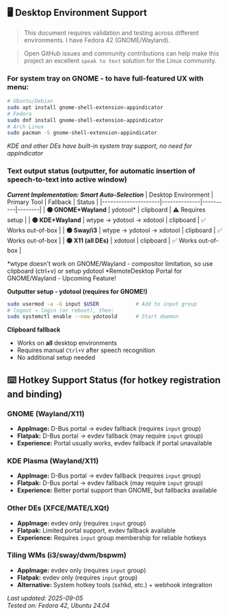 ## 🖥️ Desktop Environment Support

> This document requires validation and testing across different environments. I have Fedora 42 (GNOME/Wayland).

> Open GitHub issues and community contributions can help make this project an excellent `speak to text` solution for the Linux community. 

### **For system tray on GNOME - to have full-featured UX with menu**:
```bash
# Ubuntu/Debian
sudo apt install gnome-shell-extension-appindicator
# Fedora
sudo dnf install gnome-shell-extension-appindicator
# Arch Linux
sudo pacman -S gnome-shell-extension-appindicator
```
*KDE and other DEs have built-in system tray support, no need for appindicator*

### **Text output status (outputter, for automatic insertion of speech-to-text into active window)**

***Current Implementation: Smart Auto-Selection***
| Desktop Environment | Primary Tool | Fallback | Status |
|---------------------|--------------|----------|--------|
| **🟢 GNOME+Wayland** | ydotool* | clipboard | ⚠️ Requires setup |
| **🟢 KDE+Wayland** | wtype → ydotool → xdotool | clipboard | ✅ Works out-of-box |
| **🟢 Sway/i3** | wtype → ydotool → xdotool | clipboard | ✅ Works out-of-box |
| **🟢 X11 (all DEs)** | xdotool | clipboard | ✅ Works out-of-box |

*wtype doesn't work on GNOME/Wayland - compositor limitation, so use clipboard (ctrl+v) or setup ydotool
*RemoteDesktop Portal for GNOME/Wayland - Upcoming Feature!

**Outputter setup - ydotool (requires for GNOME!)**
```bash
sudo usermod -a -G input $USER            # Add to input group
# logout → login (or reboot), then:
sudo systemctl enable --now ydotoold      # Start daemon
```

**Clipboard fallback**
- Works on **all** desktop environments  
- Requires manual `Ctrl+V` after speech recognition
- No additional setup needed

## ⌨️ **Hotkey Support Status (for hotkey registration and binding)**

### **GNOME (Wayland/X11)**
- **AppImage:** D-Bus portal → evdev fallback (requires `input` group)
- **Flatpak:** D-Bus portal → evdev fallback (may require `input` group)
- **Experience:** Portal usually works, evdev fallback if portal unavailable

### **KDE Plasma (Wayland/X11)**  
- **AppImage:** D-Bus portal → evdev fallback (requires `input` group)
- **Flatpak:** D-Bus portal → evdev fallback (may require `input` group)
- **Experience:** Better portal support than GNOME, but fallbacks available

### **Other DEs (XFCE/MATE/LXQt)**
- **AppImage:** evdev only (requires `input` group)
- **Flatpak:** Limited portal support, evdev fallback available
- **Experience:** Requires `input` group membership for reliable hotkeys

### **Tiling WMs (i3/sway/dwm/bspwm)**
- **AppImage:** evdev only (requires `input` group)
- **Flatpak:** evdev only (requires `input` group)
- **Alternative:** System hotkey tools (sxhkd, etc.) + webhook integration

*Last updated: 2025-09-05*  
*Tested on: Fedora 42, Ubuntu 24.04*